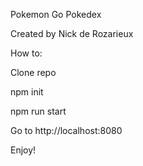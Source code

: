 Pokemon Go Pokedex

Created by Nick de Rozarieux


How to:

Clone repo

npm init

npm run start

Go to http://localhost:8080

Enjoy!